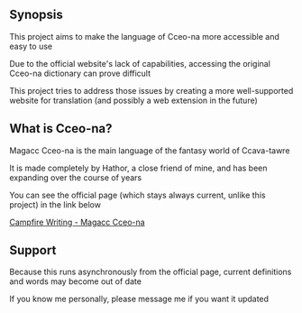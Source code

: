 ## Synopsis

This project aims to make the language of Cceo-na more accessible and easy to use

Due to the official website's lack of capabilities, accessing the original Cceo-na dictionary can prove difficult

This project tries to address those issues by creating a more well-supported website for translation (and possibly a web extension in the future)


## What is Cceo-na?

Magacc Cceo-na is the main language of the fantasy world of Ccava-tawre 

It is made completely by Hathor, a close friend of mine, and has been expanding over the course of years

You can see the official page (which stays always current, unlike this project) in the link below

[Campfire Writing - Magacc Cceo-na](https://www.campfirewriting.com/write/public/story/6379c4bec3afbf1115006192/languages/language/637a5af72b1f8b1d4e400c20)


## Support

Because this runs asynchronously from the official page, current definitions and words may become out of date

If you know me personally, please message me if you want it updated

